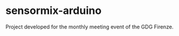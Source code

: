 sensormix-arduino
=================

Project developed for the monthly meeting event of the GDG Firenze.
